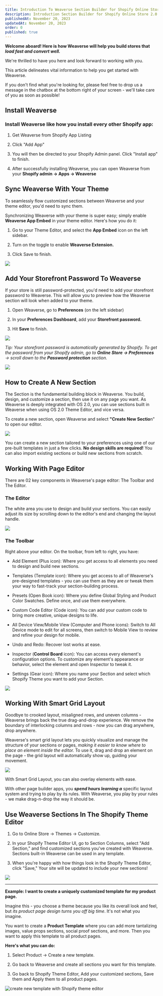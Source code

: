 ```yaml
---
title: Introduction To Weaverse Section Builder for Shopify Online Store 2.0
description: Introduction Section Builder for Shopify Online Store 2.0
publishedAt: November 20, 2023
updatedAt: November 20, 2023
order: 0
published: true
---
```


**Welcome aboard! Here is how Weaverse will help you build stores that _load fast and convert well._**

We're thrilled to have you here and look forward to working with you.

This article delineates vital information to help you get started with Weaverse.

If you don't find what you're looking for, please feel free to drop us a message in the chatbox at the bottom right of
your screen - we'll take care of you as soon as possible!

Install Weaverse
----------------

### Install Weaverse like how you install every other Shopify app:

1. Get Weaverse from Shopify App Listing

2. Click "Add App"

3. You will then be directed to your Shopify Admin panel. Click "Install app" to finish.

4. After successfully installing Weaverse, you can open Weaverse from your **Shopify admin → Apps → Weaverse**

Sync Weaverse With Your Theme
-----------------------------

To seamlessly flow customized sections between Weaverse and your theme editor, you'd need to sync them.

Synchronizing Weaverse with your theme is super easy; simply enable **Weaverse App Embed** in your theme editor. Here's
how you do it:

1. Go to your Theme Editor, and select the **App Embed** icon on the left sidebar.

2. Turn on the toggle to enable **Weaverse Extension.**

3. Click Save to finish.

![](https://downloads.intercomcdn.com/i/o/638621051/22a772e596333c70b4147af6/SCR-20221220-ud1.png)

Add Your Storefront Password To Weaverse
----------------------------------------

If your store is still password-protected, you'd need to add your storefront password to Weaverse. This will allow you
to preview how the Weaverse section will look when added to your theme.

1. Open Weaverse, go to **Preferences** (on the left sidebar)

2. In your **Preferences Dashboard**, add your **Storefront password.**

3. Hit **Save** to finish.

![](https://downloads.intercomcdn.com/i/o/638622439/7461599396a47248c51fb8bd/SCR-20221220-uas.png)

_Tip: Your storefront password is automatically generated by Shopify. To get the password from your Shopify admin, go
to **Online Store → Preferences** → scroll down to the **Password protection** section._

![](https://downloads.intercomcdn.com/i/o/638622298/f3b60076c3d4a5eec2b9d9d7/SCR-20221220-uhm.png)

How to Create A New Section
---------------------------

The Section is the fundamental building block in Weaverse. You build, design, and customize a section, then use it on
any page you want. As Weaverse is deeply integrated with OS 2.0, you can use sections built in Weaverse when using OS
2.0 Theme Editor, and vice versa.

To create a new section, open Weaverse and select **"Create New Sectio**n" to open our editor.

![](https://downloads.intercomcdn.com/i/o/617560990/2308e9f4579ee73647560b8a/creat-new-section-new.gif)

You can create a new section tailored to your preferences using one of our pre-built templates in just a few clicks.
**No design skills are required!** You can also import existing sections or build new sections from scratch.

Working With Page Editor
------------------------

There are 02 key components in Weaverse's page editor: The Toolbar and The Editor.

### The Editor

The white area you use to design and build your sections. You can easily adjust its size by scrolling down to the
editor's end and changing the layout handle.

![](https://downloads.intercomcdn.com/i/o/617561918/2ff31d4ffcf2d2b35d7e83bc/resize-layout.gif)

### The Toolbar

Right above your editor. On the toolbar, from left to right, you have:

* Add Element (Plus icon): Where you get access to all elements you need to design and build new sections.

* Templates (Template icon): Where you get access to all of Weaverse's pre-designed templates - you can use them as they
  are or tweak them your way to fast-track your section-building process.

* Presets (Open Book icon): Where you define Global Styling and Product Color Swatches. Define once, and use them
  everywhere.

* Custom Code Editor (Code icon): You can add your custom code to bring more creative, unique designs to life.

* All Device View/Mobile View (Computer and Phone icons): Switch to All Device mode to edit for all screens, then switch
  to Mobile View to review and refine your design for mobile.

* Undo and Redo: Recover lost works at ease.

* Inspector (**Control Board** icon): You can access every element's configuration options. To customize any element's
  appearance or behavior, select the element and open Inspector to tweak it.

* Settings (Gear icon): Where you name your Section and select which Shopify Theme you want to add your Section.

![](https://downloads.intercomcdn.com/i/o/617562381/0f0fa5f0c57864e1d18b5dc9/SCR-20221113-qtb.jpeg)

Working With Smart Grid Layout
------------------------------

Goodbye to crooked layout, misaligned rows, and uneven columns - Weaverse brings back the true drag-and-drop experience.
We remove the boundary of interlocking columns and rows - now you can drag anywhere, drop anywhere.

Weaverse's smart grid layout lets you quickly visualize and manage the structure of your sections or pages, _making it
easier to know where to place an element inside the editor._ To use it, drag and drop an element on the page - the grid
layout will automatically show up, guiding your movement.

![](https://downloads.intercomcdn.com/i/o/617562974/cf815e91b6f9d0af1834b92d/drag-n-drop.gif)

With Smart Grid Layout, you can also overlay elements with ease.

With other page builder apps, you **_spend hours learning a_** specific layout system and trying to play by its rules.
With Weaverse, you play by your rules - we make drag-n-drop the way it should be.

Use Weaverse Sections In The Shopify Theme Editor
-------------------------------------------------

1. Go to Online Store → Themes → Customize.

2. In your Shopify Theme Editor UI, go to Section Columns, select "Add Section," and find customized sections you've
   created with Weaverse. Sections built-in Weaverse can be used in any template.

3. When you're happy with how things look in the Shopify Theme Editor, click "Save," Your site will be updated to
   include your new sections!

![](https://downloads.intercomcdn.com/i/o/621312206/c0a46911b037e0a7ce488d14/add-weaverse.gif)

* * *

**Example: I want to create a uniquely customized template for my product page.**

Imagine this - you choose a theme because you like its overall look and feel, but _its product page design turns you off
big time_. It's not what you imagine.

You want to create a **Product Template** where you can add more tantalizing images, value props sections, social proof
sections, and more. Then you want to apply this template to all product pages.

**Here's what you can do:**

1. Select Product → Create a new template.

2. Go back to Weaverse and create all sections you want for this template.

3. Go back to Shopify Theme Editor, Add your customized sections, Save them and Apply them to all product pages.

![create new template with Shopify theme editor](https://downloads.intercomcdn.com/i/o/621312421/f74168d0fcf7f290c87d48a9/SCR-20221113-rgy.png)
